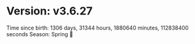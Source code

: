 # Version: v3.6.27
Time since birth: 1306 days, 31344 hours, 1880640 minutes, 112838400 seconds
Season: Spring 🌸

